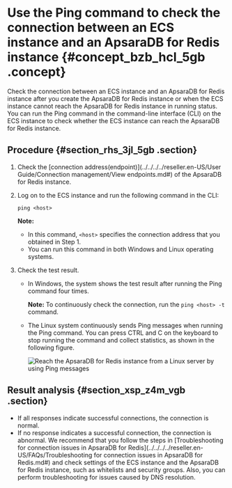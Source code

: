 # Use the Ping command to check the connection between an ECS instance and an ApsaraDB for Redis instance {#concept_bzb_hcl_5gb .concept}

Check the connection between an ECS instance and an ApsaraDB for Redis instance after you create the ApsaraDB for Redis instance or when the ECS instance cannot reach the ApsaraDB for Redis instance in running status. You can run the Ping command in the command-line interface \(CLI\) on the ECS instance to check whether the ECS instance can reach the ApsaraDB for Redis instance.

## Procedure {#section_rhs_3jl_5gb .section}

1.  Check the [connection address\(endpoint\)](../../../../reseller.en-US/User Guide/Connection management/View endpoints.md#) of the ApsaraDB for Redis instance.
2.  Log on to the ECS instance and run the following command in the CLI:

    ``` {#codeblock_bqp_q6z_yi9}
    ping <host>
    ```

    **Note:** 

    -   In this command, `<host>` specifies the connection address that you obtained in Step 1.
    -   You can run this command in both Windows and Linux operating systems.
3.  Check the test result.
    -   In Windows, the system shows the test result after running the Ping command four times.

        **Note:** To continuously check the connection, run the `ping <host> -t` command.

    -   The Linux system continuously sends Ping messages when running the Ping command. You can press CTRL and C on the keyboard to stop running the command and collect statistics, as shown in the following figure.

        ![Reach the ApsaraDB for Redis instance from a Linux server by using Ping messages](images/38973_en-US.png "Run the Ping command on a Linux server")


## Result analysis {#section_xsp_z4m_vgb .section}

-   If all responses indicate successful connections, the connection is normal.
-   If no response indicates a successful connection, the connection is abnormal. We recommend that you follow the steps in [Troubleshooting for connection issues in ApsaraDB for Redis](../../../../reseller.en-US/FAQs/Troubleshooting for connection issues in ApsaraDB for Redis.md#) and check settings of the ECS instance and the ApsaraDB for Redis instance, such as whitelists and security groups. Also, you can perform troubleshooting for issues caused by DNS resolution.

